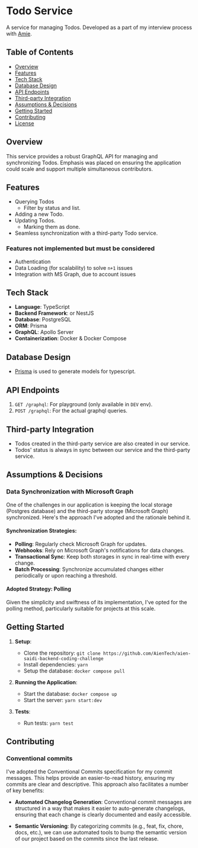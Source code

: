 # **Todo Service**

A service for managing Todos. Developed as a part of my interview process with [Amie](https://amie.so).

## **Table of Contents**

- [Overview](#overview)
- [Features](#features)
- [Tech Stack](#tech-stack)
- [Database Design](#database-design)
- [API Endpoints](#api-endpoints)
- [Third-party Integration](#third-party-integration)
- [Assumptions & Decisions](#assumptions--decisions)
- [Getting Started](#getting-started)
- [Contributing](#contributing)
- [License](#license)

## **Overview**

This service provides a robust GraphQL API for managing and synchronizing Todos. Emphasis was placed on ensuring the application could scale and support multiple simultaneous contributors.

## **Features**

- Querying Todos
  - Filter by status and list.
- Adding a new Todo.
- Updating Todos.
  - Marking them as done.
- Seamless synchronization with a third-party Todo service.

### **Features not implemented but must be considered**

- Authentication
- Data Loading (for scalability) to solve `n+1` issues
- Integration with MS Graph, due to account issues

## **Tech Stack**

- **Language**: TypeScript
- **Backend Framework**: or NestJS
- **Database**: PostgreSQL
- **ORM**: Prisma
- **GraphQL**: Apollo Server
- **Containerization**: Docker & Docker Compose

## **Database Design**

- [Prisma](https://www.prisma.io/) is used to generate models for typescript.

## **API Endpoints**

1. `GET /graphql`: For playground (only available in `DEV` env).
2. `POST /graphql`: For the actual graphql queries.

## **Third-party Integration**

- Todos created in the third-party service are also created in our service.
- Todos' status is always in sync between our service and the third-party service.

## **Assumptions & Decisions**

### Data Synchronization with Microsoft Graph

One of the challenges in our application is keeping the local storage (Postgres database) and the third-party storage (Microsoft Graph) synchronized. Here's the approach I've adopted and the rationale behind it.

#### Synchronization Strategies:

- **Polling**: Regularly check Microsoft Graph for updates.
- **Webhooks**: Rely on Microsoft Graph's notifications for data changes.
- **Transactional Sync**: Keep both storages in sync in real-time with every change.
- **Batch Processing**: Synchronize accumulated changes either periodically or upon reaching a threshold.

#### Adopted Strategy: Polling

Given the simplicity and swiftness of its implementation, I've opted for the polling method, particularly suitable for projects at this scale.

## **Getting Started**

1. **Setup**:

   - Clone the repository: `git clone https://github.com/AienTech/aien-saidi-backend-coding-challenge`
   - Install dependencies: `yarn`
   - Setup the database: `docker compose pull`

2. **Running the Application**:

   - Start the database: `docker compose up`
   - Start the server: `yarn start:dev`

3. **Tests**:
   - Run tests: `yarn test`

## **Contributing**

### Conventional commits

I've adopted the Conventional Commits specification for my commit messages. This helps provide an easier-to-read history, ensuring my commits are clear and descriptive. This approach also facilitates a number of key benefits:

- **Automated Changelog Generation**: Conventional commit messages are structured in a way that makes it easier to auto-generate changelogs, ensuring that each change is clearly documented and easily accessible.

- **Semantic Versioning**: By categorizing commits (e.g., feat, fix, chore, docs, etc.), we can use automated tools to bump the semantic version of our project based on the commits since the last release.
